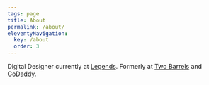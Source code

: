 ```yaml
---
tags: page
title: About
permalink: /about/
eleventyNavigation:
  key: /about
  order: 3
---
```


Digital Designer currently at [Legends](https://www.legends.net/). Formerly at [Two Barrels](https://www.twobarrels.com) and [GoDaddy](https://www.godaddy.com/).
